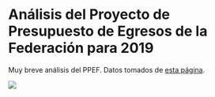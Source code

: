 # Análisis del Proyecto de Presupuesto de Egresos de la Federación para 2019

Muy breve análisis del PPEF. Datos tomados de [esta página](bit.ly/PPEF2019).

![](https://segasi.com.mx/github/presupuesto_ramos_2018_2019.png)
